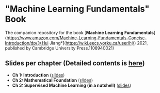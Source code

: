 # "Machine Learning Fundamentals" Book
The companion repository for the book [**Machine Learning Fundamentals**]
(https://www.amazon.com/Machine-Learning-Fundamentals-Concise-Introduction/dp/[*Hui Jiang*](https://wiki.eecs.yorku.ca/user/hj/) 2021, 
published by Cambridge University Press.1108940021) 

## Slides per chapter (Detailed  contents is [here](materials/DetailedContents.pdf))

- **Ch 1: Introduction**    ([slides](materials/slides/ch1_Introduction.pdf))
- **Ch 2:  Mathematical Foundation**  ([slides](materials/slides/ch2_Mathematical_Foundation.pdf))
- **Ch 3: Supervised Machine Learning (in a nutshell)** ([slides](materials/slides/ch3_Supervised_Machine_Learning.pdf))

